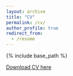 ```yaml
---
layout: archive
title: "CV"
permalink: /cv/
author_profile: true
redirect_from:
  - /resume
---
```


{% include base_path %}

[Download CV here](http://minghui-lu.github.io/files/Minghui_s_CV.pdf)